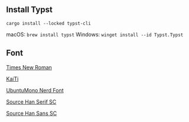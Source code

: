 
## Install Typst

```shell
cargo install --locked typst-cli
```

macOS: `brew install typst`
Windows: `winget install --id Typst.Typst`


## Font

[Times New Roman]()

[KaiTi]()

[UbuntuMono Nerd Font](https://github.com/ryanoasis/nerd-fonts/releases/download/v3.4.0/UbuntuMono.zip)

[Source Han Serif SC](https://github.com/adobe-fonts/source-han-serif/releases/download/2.003R/04_SourceHanSerifOTF.zip)

[Source Han Sans SC](https://github.com/adobe-fonts/source-han-sans/releases/download/2.004R/SourceHanSans.zip)